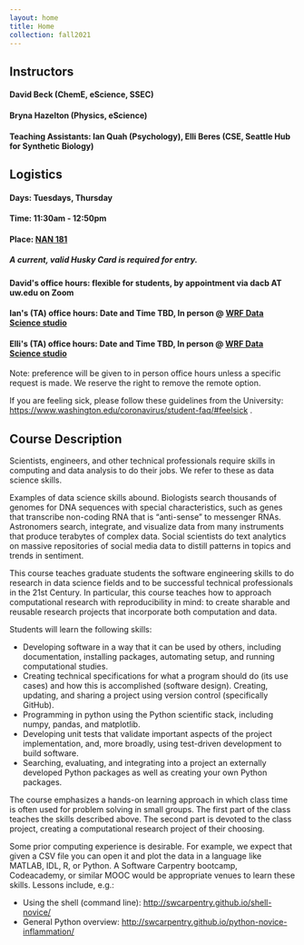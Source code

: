 ```yaml
---
layout: home
title: Home
collection: fall2021
---
```


## Instructors

#### David Beck (ChemE, eScience, SSEC)
#### Bryna Hazelton (Physics, eScience)
#### Teaching Assistants: Ian Quah (Psychology), Elli Beres (CSE, Seattle Hub for Synthetic Biology)

## Logistics
#### Days: Tuesdays, Thursday
#### Time: 11:30am - 12:50pm
#### Place: [NAN 181](http://www.washington.edu/classroom/NAN+181)
##### A current, valid Husky Card is required for entry.

#### David's office hours: flexible for students, by appointment via dacb AT uw.edu on Zoom
#### Ian's (TA) office hours: Date and Time TBD, In person @ [WRF Data Science studio](https://escience.washington.edu/about/wrf-data-science-studio/)
#### Elli's (TA) office hours: Date and Time TBD, In person @ [WRF Data Science studio](https://escience.washington.edu/about/wrf-data-science-studio/)

Note: preference will be given to in person office hours unless a specific request is made. We reserve the right to remove the remote option.


If you are feeling sick, please follow these guidelines from the University: https://www.washington.edu/coronavirus/student-faq/#feelsick .

## Course Description
Scientists, engineers, and other technical professionals require skills in computing and data analysis to do their jobs. We refer to these as data science skills.

Examples of data science skills abound. Biologists search thousands of genomes for DNA sequences with special characteristics, such as genes that transcribe non-coding RNA that is “anti-sense” to messenger RNAs. Astronomers search, integrate, and visualize data from many instruments that produce terabytes of complex data. Social scientists do text analytics on massive repositories of social media data to distill patterns in topics and trends in sentiment.

This course teaches graduate students the software engineering skills to do research in data science fields and to be successful technical professionals in the 21st Century. In particular, this course teaches how to approach computational research with reproducibility in mind: to create sharable and reusable research projects that incorporate both computation and data.

Students will learn the following skills:

- Developing software in a way that it can be used by others, including documentation, installing packages, automating setup, and running computational studies.
- Creating technical specifications for what a program should do (its use cases) and how this is accomplished (software design).
Creating, updating, and sharing a project using version control (specifically GitHub).
- Programming in python using the Python scientific stack, including numpy, pandas, and matplotlib.
- Developing unit tests that validate important aspects of the project implementation, and, more broadly, using test-driven development to build software.
- Searching, evaluating, and integrating into a project an externally developed Python packages as well as creating your own Python packages.

The course emphasizes a hands-on learning approach in which class time is often used for problem solving in small groups. The first part of the class teaches the skills described above. The second part is devoted to the class project, creating a computational research project of their choosing.

Some prior computing experience is desirable. For example, we expect that given a CSV file you can open it and plot the data in a language like MATLAB, IDL, R, or Python.  A Software Carpentry bootcamp, Codeacademy, or similar MOOC would be appropriate venues to learn these skills.  Lessons include, e.g.:

- Using the shell (command line): http://swcarpentry.github.io/shell-novice/
- General Python overview: http://swcarpentry.github.io/python-novice-inflammation/
